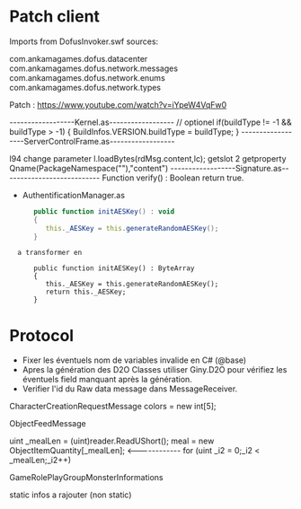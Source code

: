 ﻿# Patch client

Imports from DofusInvoker.swf sources:

com.ankamagames.dofus.datacenter
com.ankamagames.dofus.network.messages
com.ankamagames.dofus.network.enums
com.ankamagames.dofus.network.types


Patch : https://www.youtube.com/watch?v=iYpeW4VqFw0

------------------Kernel.as------------------ // optionel
if(buildType != -1 && buildType > -1)
{
    BuildInfos.VERSION.buildType = buildType;
}
------------------ServerControlFrame.as------------------

l94 change parameter l.loadBytes(rdMsg.content,lc);
getslot 2
getproperty Qname(PackageNamespace(""),"content")
------------------Signature.as---------------------------
Function verify() : Boolean
return true.

* AuthentificationManager.as
```actionscript
      public function initAESKey() : void
      {
         this._AESKey = this.generateRandomAESKey();
      }
```
	  a transformer en
```
      public function initAESKey() : ByteArray
      {
         this._AESKey = this.generateRandomAESKey();
         return this._AESKey;
      }
```

# Protocol

* Fixer les éventuels nom de variables invalide en C# (@base)
* Apres la génération des D2O Classes utiliser Giny.D2O pour vérifiez les éventuels field manquant après la génération.
* Verifier l'id du Raw data message dans MessageReceiver.

CharacterCreationRequestMessage
colors = new int[5];

ObjectFeedMessage



 uint _mealLen = (uint)reader.ReadUShort();
            meal = new ObjectItemQuantity[_mealLen];  <------------
            for (uint _i2 = 0;_i2 < _mealLen;_i2++)


GameRolePlayGroupMonsterInformations

static infos a rajouter (non static)



